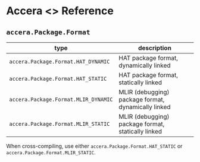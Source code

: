 [//]: # (Project: Accera)
[//]: # (Version: <<VERSION>>)

# Accera <<VERSION>> Reference
## `accera.Package.Format`

type | description
--- | ---
`accera.Package.Format.HAT_DYNAMIC` | HAT package format, dynamically linked
`accera.Package.Format.HAT_STATIC` | HAT package format, statically linked
`accera.Package.Format.MLIR_DYNAMIC` | MLIR (debugging) package format, dynamically linked
`accera.Package.Format.MLIR_STATIC` | MLIR (debugging) package format, statically linked

When cross-compiling, use either `accera.Package.Format.HAT_STATIC` or `accera.Package.Format.MLIR_STATIC`.

<div style="page-break-after: always;"></div>

